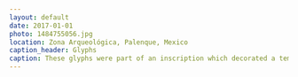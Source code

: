 ```yaml
---
layout: default
date: 2017-01-01
photo: 1484755056.jpg
location: Zona Arqueológica, Palenque, Mexico
caption_header: Glyphs
caption: These glyphs were part of an inscription which decorated a temple.
---
```

